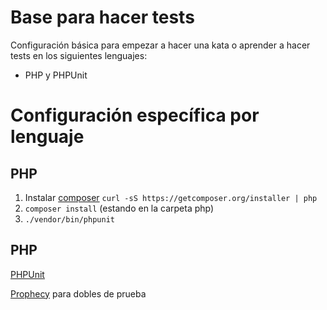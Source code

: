 # Base para hacer tests

Configuración básica para empezar a hacer una kata o aprender a hacer tests en los siguientes lenguajes:

- PHP y PHPUnit

# Configuración específica por lenguaje

## PHP
1. Instalar [composer](https://getcomposer.org/) `curl -sS https://getcomposer.org/installer | php`
2. `composer install` (estando en la carpeta php)
3. `./vendor/bin/phpunit`

## PHP
[PHPUnit](https://phpunit.readthedocs.io/)

[Prophecy](https://github.com/phpspec/prophecy) para dobles de prueba
